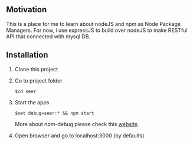## Motivation

This is a place for me to learn about nodeJS and npm as Node Package Managers. For now, i use expressJS to build over nodeJS to make RESTful API that connected with mysql DB. 

## Installation

1. Clone this project
2. Go to project folder
   ```
   $cd seer
   ```
3. Start the apps
   ```
   $set debug=seer:* && npm start
   ```

   More about npm-debug please check this [website](https://www.npmjs.com/package/debug).

4. Open browser and go to localhost:3000 (by defaults)
